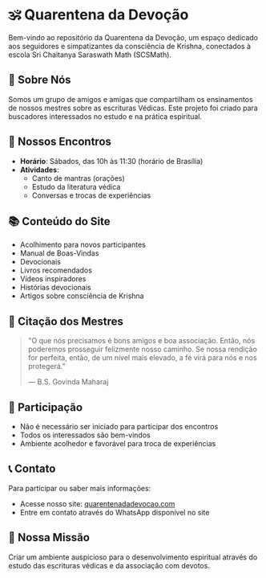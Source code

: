 # 🕉️ Quarentena da Devoção

Bem-vindo ao repositório da Quarentena da Devoção, um espaço dedicado aos seguidores e simpatizantes da consciência de Krishna, conectados à escola Sri Chaitanya Saraswath Math (SCSMath).

## 📖 Sobre Nós

Somos um grupo de amigos e amigas que compartilham os ensinamentos de nossos mestres sobre as escrituras Védicas. Este projeto foi criado para buscadores interessados no estudo e na prática espiritual.

## 🌟 Nossos Encontros

- **Horário**: Sábados, das 10h às 11:30 (horário de Brasília)
- **Atividades**: 
  - Canto de mantras (orações)
  - Estudo da literatura védica
  - Conversas e trocas de experiências

## 📚 Conteúdo do Site

- Acolhimento para novos participantes
- Manual de Boas-Vindas
- Devocionais
- Livros recomendados
- Vídeos inspiradores
- Histórias devocionais
- Artigos sobre consciência de Krishna

## 💭 Citação dos Mestres

> "O que nós precisamos é bons amigos e boa associação. Então, nós poderemos prosseguir felizmente nosso caminho. Se nossa rendição for perfeita, então, de um nível mais elevado, a fé virá para nós e nos protegerá."
> 
> — B.S. Govinda Maharaj

## 🤝 Participação

- Não é necessário ser iniciado para participar dos encontros
- Todos os interessados são bem-vindos
- Ambiente acolhedor e favorável para troca de experiências

## 📞 Contato

Para participar ou saber mais informações:
- Acesse nosso site: [quarentenadadevocao.com](https://quarentenadadevocao.com)
- Entre em contato através do WhatsApp disponível no site

## 🙏 Nossa Missão

Criar um ambiente auspicioso para o desenvolvimento espiritual através do estudo das escrituras védicas e da associação com devotos.
